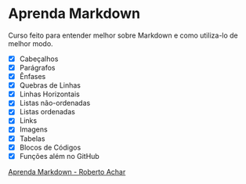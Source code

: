 # Aprenda Markdown

Curso feito para entender melhor sobre Markdown e como utiliza-lo de melhor modo.

- [x] Cabeçalhos
- [x] Parágrafos
- [x] Ênfases
- [x] Quebras de Linhas
- [x] Linhas Horizontais
- [x] Listas não-ordenadas
- [x] Listas ordenadas
- [x] Links
- [x] Imagens
- [x] Tabelas
- [x] Blocos de Códigos
- [x] Funções além no GitHub

[Aprenda Markdown - Roberto Achar](https://www.udemy.com/course/aprenda-markdown/)
